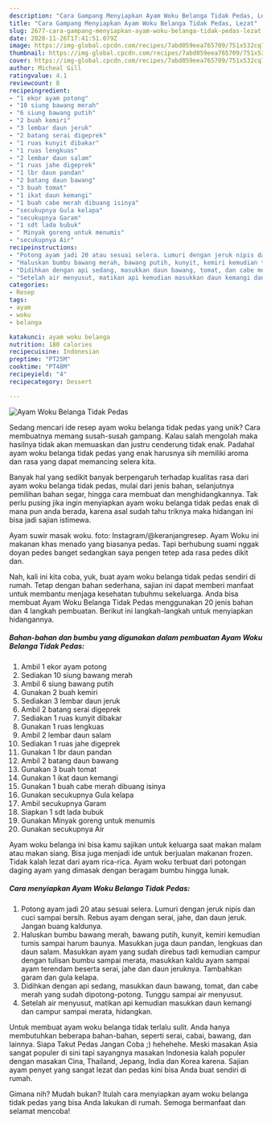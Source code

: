 ```yaml
---
description: "Cara Gampang Menyiapkan Ayam Woku Belanga Tidak Pedas, Lezat"
title: "Cara Gampang Menyiapkan Ayam Woku Belanga Tidak Pedas, Lezat"
slug: 2677-cara-gampang-menyiapkan-ayam-woku-belanga-tidak-pedas-lezat
date: 2020-11-26T17:41:51.079Z
image: https://img-global.cpcdn.com/recipes/7abd059eea765709/751x532cq70/ayam-woku-belanga-tidak-pedas-foto-resep-utama.jpg
thumbnail: https://img-global.cpcdn.com/recipes/7abd059eea765709/751x532cq70/ayam-woku-belanga-tidak-pedas-foto-resep-utama.jpg
cover: https://img-global.cpcdn.com/recipes/7abd059eea765709/751x532cq70/ayam-woku-belanga-tidak-pedas-foto-resep-utama.jpg
author: Micheal Gill
ratingvalue: 4.1
reviewcount: 8
recipeingredient:
- "1 ekor ayam potong"
- "10 siung bawang merah"
- "6 siung bawang putih"
- "2 buah kemiri"
- "3 lembar daun jeruk"
- "2 batang serai digeprek"
- "1 ruas kunyit dibakar"
- "1 ruas lengkuas"
- "2 lembar daun salam"
- "1 ruas jahe digeprek"
- "1 lbr daun pandan"
- "2 batang daun bawang"
- "3 buah tomat"
- "1 ikat daun kemangi"
- "1 buah cabe merah dibuang isinya"
- "secukupnya Gula kelapa"
- "secukupnya Garam"
- "1 sdt lada bubuk"
- " Minyak goreng untuk menumis"
- "secukupnya Air"
recipeinstructions:
- "Potong ayam jadi 20 atau sesuai selera. Lumuri dengan jeruk nipis dan cuci sampai bersih. Rebus ayam dengan serai, jahe, dan daun jeruk. Jangan buang kaldunya."
- "Haluskan bumbu bawang merah, bawang putih, kunyit, kemiri kemudian tumis sampai harum baunya. Masukkan juga daun pandan, lengkuas dan daun salam. Masukkan ayam yang sudah direbus tadi kemudian campur dengan tulisan bumbu sampai merata, masukkan kaldu ayam sampai ayam terendam beserta serai, jahe dan daun jeruknya. Tambahkan garam dan gula kelapa."
- "Didihkan dengan api sedang, masukkan daun bawang, tomat, dan cabe merah yang sudah dipotong-potong. Tunggu sampai air menyusut."
- "Setelah air menyusut, matikan api kemudian masukkan daun kemangi dan campur sampai merata, hidangkan."
categories:
- Resep
tags:
- ayam
- woku
- belanga

katakunci: ayam woku belanga 
nutrition: 180 calories
recipecuisine: Indonesian
preptime: "PT25M"
cooktime: "PT48M"
recipeyield: "4"
recipecategory: Dessert

---
```



![Ayam Woku Belanga Tidak Pedas](https://img-global.cpcdn.com/recipes/7abd059eea765709/751x532cq70/ayam-woku-belanga-tidak-pedas-foto-resep-utama.jpg)

Sedang mencari ide resep ayam woku belanga tidak pedas yang unik? Cara membuatnya memang susah-susah gampang. Kalau salah mengolah maka hasilnya tidak akan memuaskan dan justru cenderung tidak enak. Padahal ayam woku belanga tidak pedas yang enak harusnya sih memiliki aroma dan rasa yang dapat memancing selera kita.

Banyak hal yang sedikit banyak berpengaruh terhadap kualitas rasa dari ayam woku belanga tidak pedas, mulai dari jenis bahan, selanjutnya pemilihan bahan segar, hingga cara membuat dan menghidangkannya. Tak perlu pusing jika ingin menyiapkan ayam woku belanga tidak pedas enak di mana pun anda berada, karena asal sudah tahu triknya maka hidangan ini bisa jadi sajian istimewa.

Ayam suwir masak woku. foto: Instagram/@keranjangresep. Ayam Woku ini makanan khas menado yang biasanya pedas. Tapi berhubung suami nggak doyan pedes banget sedangkan saya pengen tetep ada rasa pedes dikit dan.


Nah, kali ini kita coba, yuk, buat ayam woku belanga tidak pedas sendiri di rumah. Tetap dengan bahan sederhana, sajian ini dapat memberi manfaat untuk membantu menjaga kesehatan tubuhmu sekeluarga. Anda bisa membuat Ayam Woku Belanga Tidak Pedas menggunakan 20 jenis bahan dan 4 langkah pembuatan. Berikut ini langkah-langkah untuk menyiapkan hidangannya.

<!--inarticleads1-->

##### Bahan-bahan dan bumbu yang digunakan dalam pembuatan Ayam Woku Belanga Tidak Pedas:

1. Ambil 1 ekor ayam potong
1. Sediakan 10 siung bawang merah
1. Ambil 6 siung bawang putih
1. Gunakan 2 buah kemiri
1. Sediakan 3 lembar daun jeruk
1. Ambil 2 batang serai digeprek
1. Sediakan 1 ruas kunyit dibakar
1. Gunakan 1 ruas lengkuas
1. Ambil 2 lembar daun salam
1. Sediakan 1 ruas jahe digeprek
1. Gunakan 1 lbr daun pandan
1. Ambil 2 batang daun bawang
1. Gunakan 3 buah tomat
1. Gunakan 1 ikat daun kemangi
1. Gunakan 1 buah cabe merah dibuang isinya
1. Gunakan secukupnya Gula kelapa
1. Ambil secukupnya Garam
1. Siapkan 1 sdt lada bubuk
1. Gunakan  Minyak goreng untuk menumis
1. Gunakan secukupnya Air


Ayam woku belanga ini bisa kamu sajikan untuk keluarga saat makan malam atau makan siang. Bisa juga menjadi ide untuk berjualan makanan frozen. Tidak kalah lezat dari ayam rica-rica. Ayam woku terbuat dari potongan daging ayam yang dimasak dengan beragam bumbu hingga lunak. 

<!--inarticleads2-->

##### Cara menyiapkan Ayam Woku Belanga Tidak Pedas:

1. Potong ayam jadi 20 atau sesuai selera. Lumuri dengan jeruk nipis dan cuci sampai bersih. Rebus ayam dengan serai, jahe, dan daun jeruk. Jangan buang kaldunya.
1. Haluskan bumbu bawang merah, bawang putih, kunyit, kemiri kemudian tumis sampai harum baunya. Masukkan juga daun pandan, lengkuas dan daun salam. Masukkan ayam yang sudah direbus tadi kemudian campur dengan tulisan bumbu sampai merata, masukkan kaldu ayam sampai ayam terendam beserta serai, jahe dan daun jeruknya. Tambahkan garam dan gula kelapa.
1. Didihkan dengan api sedang, masukkan daun bawang, tomat, dan cabe merah yang sudah dipotong-potong. Tunggu sampai air menyusut.
1. Setelah air menyusut, matikan api kemudian masukkan daun kemangi dan campur sampai merata, hidangkan.


Untuk membuat ayam woku belanga tidak terlalu sulit. Anda hanya membutuhkan beberapa bahan-bahan, seperti serai, cabai, bawang, dan lainnya. Siapa Takut Pedas Jangan Coba ;) hehehehe. Meski masakan Asia sangat populer di sini tapi sayangnya masakan Indonesia kalah populer dengan masakan Cina, Thailand, Jepang, India dan Korea karena. Sajian ayam penyet yang sangat lezat dan pedas kini bisa Anda buat sendiri di rumah. 

Gimana nih? Mudah bukan? Itulah cara menyiapkan ayam woku belanga tidak pedas yang bisa Anda lakukan di rumah. Semoga bermanfaat dan selamat mencoba!

